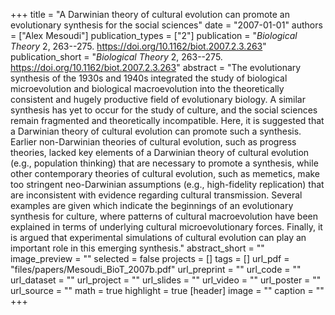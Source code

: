 +++
title = "A Darwinian theory of cultural evolution can promote an evolutionary synthesis for the social sciences"
date = "2007-01-01"
authors = ["Alex Mesoudi"]
publication_types = ["2"]
publication = "_Biological Theory_ 2, 263--275. https://doi.org/10.1162/biot.2007.2.3.263"
publication_short = "_Biological Theory_ 2, 263--275. https://doi.org/10.1162/biot.2007.2.3.263"
abstract = "The evolutionary synthesis of the 1930s and 1940s integrated the study of biological microevolution and biological macroevolution into the theoretically consistent and hugely productive field of evolutionary biology. A similar synthesis has yet to occur for the study of culture, and the social sciences remain fragmented and theoretically incompatible. Here, it is suggested that a Darwinian theory of cultural evolution can promote such a synthesis. Earlier non-Darwinian theories of cultural evolution, such as progress theories, lacked key elements of a Darwinian theory of cultural evolution (e.g., population thinking) that are necessary to promote a synthesis, while other contemporary theories of cultural evolution, such as memetics, make too stringent neo-Darwinian assumptions (e.g., high-fidelity replication) that are inconsistent with evidence regarding cultural transmission. Several examples are given which indicate the beginnings of an evolutionary synthesis for culture, where patterns of cultural macroevolution have been explained in terms of underlying cultural microevolutionary forces. Finally, it is argued that experimental simulations of cultural evolution can play an important role in this emerging synthesis."
abstract_short = ""
image_preview = ""
selected = false
projects = []
tags = []
url_pdf = "files/papers/Mesoudi_BioT_2007b.pdf"
url_preprint = ""
url_code = ""
url_dataset = ""
url_project = ""
url_slides = ""
url_video = ""
url_poster = ""
url_source = ""
math = true
highlight = true
[header]
image = ""
caption = ""
+++
